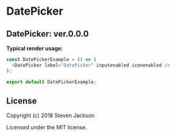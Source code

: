 DatePicker
================
DatePicker: ver.0.0.0 
---
**Typical render usage:**

```js
const DatePickerExample = () => (
  <DatePicker label="DatePicker" inputenabled iconenabled />
);

export default DatePickerExample;
```

## License
Copyright (c) 2018 Steven Jackson

Licensed under the MIT license.
